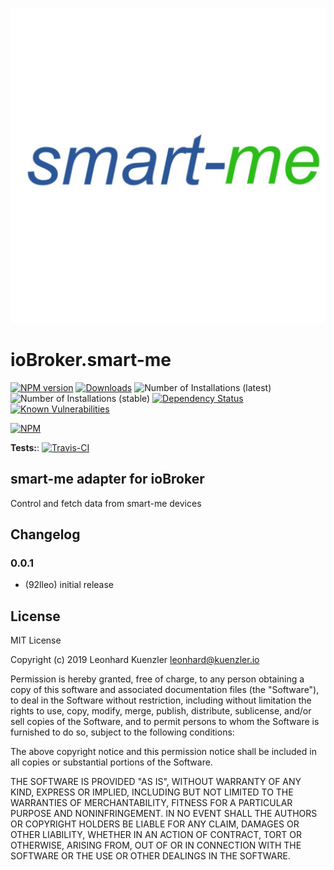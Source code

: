 ![Logo](admin/smart-me.png)
# ioBroker.smart-me

[![NPM version](http://img.shields.io/npm/v/iobroker.smart-me.svg)](https://www.npmjs.com/package/iobroker.smart-me)
[![Downloads](https://img.shields.io/npm/dm/iobroker.smart-me.svg)](https://www.npmjs.com/package/iobroker.smart-me)
![Number of Installations (latest)](http://iobroker.live/badges/smart-me-installed.svg)
![Number of Installations (stable)](http://iobroker.live/badges/smart-me-stable.svg)
[![Dependency Status](https://img.shields.io/david/92lleo/iobroker.smart-me.svg)](https://david-dm.org/92lleo/iobroker.smart-me)
[![Known Vulnerabilities](https://snyk.io/test/github/92lleo/ioBroker.smart-me/badge.svg)](https://snyk.io/test/github/92lleo/ioBroker.smart-me)

[![NPM](https://nodei.co/npm/iobroker.smart-me.png?downloads=true)](https://nodei.co/npm/iobroker.smart-me/)

**Tests:**: [![Travis-CI](http://img.shields.io/travis/92lleo/ioBroker.smart-me/master.svg)](https://travis-ci.org/92lleo/ioBroker.smart-me)

## smart-me adapter for ioBroker

Control and fetch data from smart-me devices

## Changelog

### 0.0.1
* (92lleo) initial release

## License
MIT License

Copyright (c) 2019 Leonhard Kuenzler <leonhard@kuenzler.io>

Permission is hereby granted, free of charge, to any person obtaining a copy
of this software and associated documentation files (the "Software"), to deal
in the Software without restriction, including without limitation the rights
to use, copy, modify, merge, publish, distribute, sublicense, and/or sell
copies of the Software, and to permit persons to whom the Software is
furnished to do so, subject to the following conditions:

The above copyright notice and this permission notice shall be included in all
copies or substantial portions of the Software.

THE SOFTWARE IS PROVIDED "AS IS", WITHOUT WARRANTY OF ANY KIND, EXPRESS OR
IMPLIED, INCLUDING BUT NOT LIMITED TO THE WARRANTIES OF MERCHANTABILITY,
FITNESS FOR A PARTICULAR PURPOSE AND NONINFRINGEMENT. IN NO EVENT SHALL THE
AUTHORS OR COPYRIGHT HOLDERS BE LIABLE FOR ANY CLAIM, DAMAGES OR OTHER
LIABILITY, WHETHER IN AN ACTION OF CONTRACT, TORT OR OTHERWISE, ARISING FROM,
OUT OF OR IN CONNECTION WITH THE SOFTWARE OR THE USE OR OTHER DEALINGS IN THE
SOFTWARE.